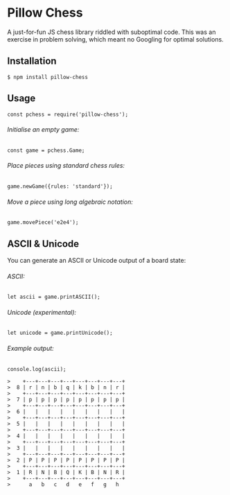 # Pillow Chess

A just-for-fun JS chess library riddled with suboptimal code. This was an exercise in problem solving, which meant no Googling for optimal solutions.

## Installation

```
$ npm install pillow-chess
```

## Usage

```
const pchess = require('pillow-chess');
```

###### Initialise an empty game:
```
const game = pchess.Game;
```

###### Place pieces using standard chess rules:
```
game.newGame({rules: 'standard'});
```

###### Move a piece using long algebraic notation:
```
game.movePiece('e2e4');
```

## ASCII & Unicode

You can generate an ASCII or Unicode output of a board state:

###### ASCII:
```
let ascii = game.printASCII();
```

###### Unicode (experimental):
```
let unicode = game.printUnicode();
```

###### Example output:
```
console.log(ascii);

>    +---+---+---+---+---+---+---+---+
>  8 | r | n | b | q | k | b | n | r |
>    +---+---+---+---+---+---+---+---+
>  7 | p | p | p | p | p | p | p | p |
>    +---+---+---+---+---+---+---+---+
>  6 |   |   |   |   |   |   |   |   |
>    +---+---+---+---+---+---+---+---+
>  5 |   |   |   |   |   |   |   |   |
>    +---+---+---+---+---+---+---+---+
>  4 |   |   |   |   |   |   |   |   |
>    +---+---+---+---+---+---+---+---+
>  3 |   |   |   |   |   |   |   |   |
>    +---+---+---+---+---+---+---+---+
>  2 | P | P | P | P | P | P | P | P |
>    +---+---+---+---+---+---+---+---+
>  1 | R | N | B | Q | K | B | N | R |
>    +---+---+---+---+---+---+---+---+
>      a   b   c   d   e   f   g   h
```
